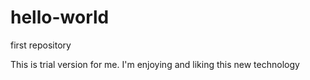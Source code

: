 # hello-world
first repository

This is trial version for me. I'm enjoying and liking this new technology

